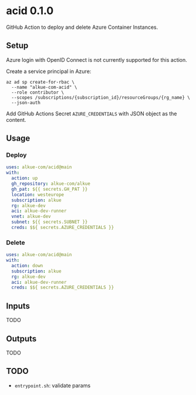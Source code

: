 # acid 0.1.0

GitHub Action to deploy and delete Azure Container Instances.

## Setup

Azure login with OpenID Connect is not currently supported for this action.

Create a service principal in Azure:

    az ad sp create-for-rbac \
      --name "alkue-com-acid" \
      --role contributor \
      --scopes /subscriptions/{subscription_id}/resourceGroups/{rg_name} \
      --json-auth

Add GitHub Actions Secret `AZURE_CREDENTIALS` with JSON object as the content.

## Usage

### Deploy

```yaml
uses: alkue-com/acid@main
with:
  action: up
  gh_repository: alkue-com/alkue
  gh_pat: ${{ secrets.GH_PAT }}
  location: westeurope
  subscription: alkue
  rg: alkue-dev
  aci: alkue-dev-runner
  vnet: alkue-dev
  subnet: ${{ secrets.SUBNET }}
  creds: $${ secrets.AZURE_CREDENTIALS }}
```

### Delete

```yaml
uses: alkue-com/acid@main
with:
  action: down
  subscription: alkue
  rg: alkue-dev
  aci: alkue-dev-runner
  creds: $${ secrets.AZURE_CREDENTIALS }}
```

## Inputs

TODO

## Outputs

TODO

## TODO

- `entrypoint.sh`: validate params

